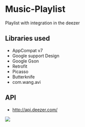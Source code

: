 # Music-Playlist
 Playlist with integration in the deezer
 
## Libraries used
- AppCompat v7
- Google support Design
- Google Gson
- Retrofit
- Picasso
- Butterknife
- com.wang.avi

## API
- http://api.deezer.com/

<img src="http://i66.tinypic.com/a9o37q.png">
